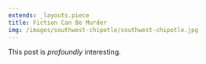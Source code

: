 ```yaml
---
extends: _layouts.piece
title: Fiction Can Be Murder
img: /images/southwest-chipotle/southwest-chipotle.jpg
---
```


This post is *profoundly* interesting.